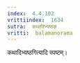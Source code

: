 ```yaml
---
index:  4.4.102
vrittiindex:  1634
sutra:  कथादिभ्यष्ठक्
vritti:  balamanorama 
---
```


कथादिभ्यष्ठगित्यादि स्पष्टम्। 

